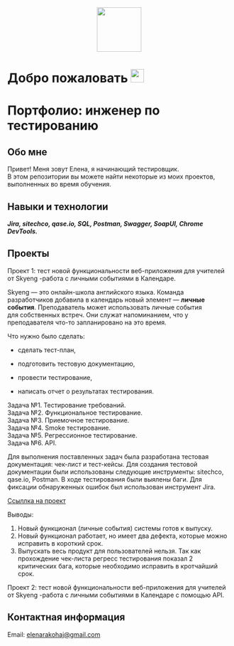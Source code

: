 <div id="header" align="center">
  <img src="https://media.giphy.com/media/M9gbBd9nbDrOTu1Mqx/giphy.gif" width="100"/>
</div>

<img src="https://komarev.com/ghpvc/?username=Elena-Rakohaya-username&style=flat-square&color=blue" alt=""/>
<h1>
  Добро пожаловать
  <img src="https://media.giphy.com/media/hvRJCLFzcasrR4ia7z/giphy.gif" width="30px"/>
</h1>

# Портфолио: инженер по тестированию

## Обо мне

<p>Привет! Меня зовут Елена, я начинающий тестировщик.<br>
В этом репозитории вы можете найти некоторые из моих проектов, выполненных во время обучения.</p>

## Навыки и технологии
<em><strong>Jira, sitechco, qase.io, SQL, Postman, Swagger, SoapUI, Chrome DevTools.</strong></em>

## Проекты

Проект 1: тест новой функциональности веб-приложения для учителей от Skyeng -работа с личными событиями в Календаре. 

Skyeng — это онлайн-школа английского языка. Команда разработчиков добавила в календарь новый элемент — **личные события**. Преподаватель может использовать личные события для собственных встреч. Они служат напоминанием, что у преподавателя что-то запланировано на это время.

Что нужно было сделать:

- сделать тест-план,

- подготовить тестовую документацию,

- провести тестирование,

- написать отчет о результатах тестирования.

<p>Задача №1. Тестирование требований.<br>
Задача №2. Функциональное тестирование.<br>
Задача №3. Приемочное тестирование.<br>
Задача №4. Smoke тестирование.<br>
Задача №5. Регрессионное тестирование.<br>
Задача №6. API.</p>

<p>Для выполнения поставленных задач была разработана тестовая документация: чек-лист и тест-кейсы. Для создания тестовой документации были использованы следующие инструменты: sitechco, qase.io, Postman. В ходе тестирования были выялены баги. Для фиксации обнаруженных ошибок был использован инструмент Jira.</p>
 
 [Ссыллка на проект](https://drive.google.com/drive/folders/1ehm-K_w2L5ODd515b8frJ02sefOzVzZC?usp=sharing)

Выводы: 
1. Новый функционал (личные события) системы готов к выпуску. 
2. Новый функционал работает, но имеет два дефекта, которые можно исправить в короткий срок.
3. Выпускать весь продукт для пользователей нельзя. Так как прохождение чек-листа регресс тестирования показал 2 критических бага, которые необходимо исправить в кротчайший срок.

Проект 2: тест новой функциональности веб-приложения для учителей от Skyeng -работа с личными событиями в Календаре с помощью API.


## Контактная информация

Email: elenarakohaj@gmail.com

